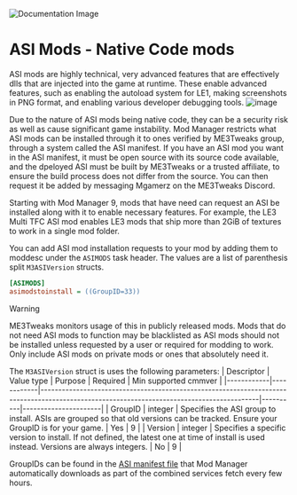 ![Documentation Image](images/documentation_header.png)

# ASI Mods - Native Code mods
ASI mods are highly technical, very advanced features that are effectively dlls that are injected into the game at runtime. These enable advanced features, such as enabling the autoload system for LE1, making screenshots in PNG format, and enabling various developer debugging tools.
![image](https://github.com/ME3Tweaks/ME3TweaksModManager/assets/2738836/db5ae3b7-843f-41f7-8b0f-2fcc0a257478)

Due to the nature of ASI mods being native code, they can be a security risk as well as cause significant game instability. Mod Manager restricts what ASI mods can be installed through it to ones verified by ME3Tweaks group, through a system called the ASI manifest. If you have an ASI mod you want in the ASI manifest, it must be open source with its source code available, and the dpeloyed ASI must be built by ME3Tweaks or a trusted affiliate, to ensure the build process does not differ from the source. You can then request it be added by messaging Mgamerz on the ME3Tweaks Discord.

Starting with Mod Manager 9, mods that have need can request an ASI be installed along with it to enable necessary features. For example, the LE3 Multi TFC ASI mod enables LE3 mods that ship more than 2GiB of textures to work in a single mod folder.

You can add ASI mod installation requests to your mod by adding them to moddesc under the `ASIMODS` task header. The values are a list of parenthesis split `M3ASIVersion` structs.

```ini
[ASIMODS]
asimodstoinstall = ((GroupID=33))
```

>[!WARNING]
>ME3Tweaks monitors usage of this in publicly released mods. Mods that do not need ASI mods to function may be blacklisted as ASI mods should not be installed unless requested by a user or required for modding to work. Only include ASI mods on private mods or ones that absolutely need it. 

The `M3ASIVersion` struct is uses the following parameters:
| Descriptor | Value type | Purpose                                                                                                                                   | Required | Min supported cmmver |
|------------|------------|-------------------------------------------------------------------------------------------------------------------------------------------|----------|----------------------|
| GroupID    | integer    | Specifies the ASI group to install. ASIs are grouped so that old versions can be tracked. Ensure your GroupID is for your game.           | Yes      | 9                    |
| Version    | integer    | Specifies a specific version to install. If not defined, the latest one at time of install is used instead. Versions are always integers. | No       | 9                    |

GroupIDs can be found in the [ASI manifest file](https://me3tweaks.com/mods/asi/getmanifest?AllGames=1) that Mod Manager automatically downloads as part of the combined services fetch every few hours.
